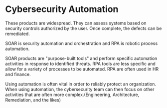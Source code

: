# Cybersecurity Automation

These products are widespread.  They can assess systems based on security controls authorized by the user. Once complete, the defects can be remediated.

SOAR is security automation and orchestration and RPA is robotic process automation.  

SOAR products are "purpose-built tools" and perform specific automation activities in response to identified threats.  RPA tools are less specific and allow for a variety of processes to be automated.  RPA are often used in HR and finance. 

Using automation is often vital in order to reliably protect an organization. When using automation, the cybersecurity team can then focus on other activities that are often more complex.(Engineering, Architecture, Remediation, and the likes)